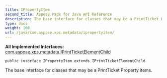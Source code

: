 ```yaml
---
title: IPropertyItem
second_title: Aspose.Page for Java API Reference
description: The base interface for classes that may be a PrintTicket Property items.
type: docs
weight: 160
url: /java/com.aspose.xps.metadata/ipropertyitem/
---
```

**All Implemented Interfaces:**
[com.aspose.xps.metadata.IPrintTicketElementChild](../../com.aspose.xps.metadata/iprintticketelementchild)
```
public interface IPropertyItem extends IPrintTicketElementChild
```

The base interface for classes that may be a PrintTicket  Property  items.
